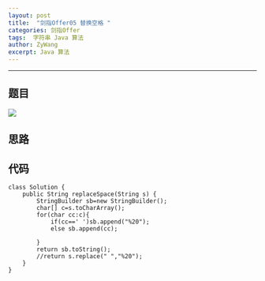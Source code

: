 ```yaml
---
layout: post
title:  "剑指Offer05 替换空格 "
categories: 剑指Offer
tags:  字符串 Java 算法
author: ZyWang
excerpt: Java 算法 
---
```


****
## 题目 ##

![](https://s1.ax1x.com/2020/08/31/dLd6VU.jpg)

## 思路 ##



## 代码 ##
	
	class Solution {
	    public String replaceSpace(String s) {
	        StringBuilder sb=new StringBuilder();
	        char[] c=s.toCharArray();
	        for(char cc:c){
	            if(cc==' ')sb.append("%20");
	            else sb.append(cc);
	            
	        }
	        return sb.toString();
	        //return s.replace(" ","%20");
	    }
	}